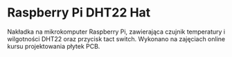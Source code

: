 # Raspberry Pi DHT22 Hat
Nakładka na mikrokomputer Raspberry Pi, zawierająca czujnik temperatury i wilgotności DHT22 oraz przycisk tact switch.
Wykonano na zajęciach online kursu projektowania płytek PCB.

